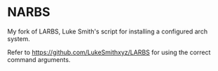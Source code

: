 # NARBS

My fork of LARBS, Luke Smith's script for installing a configured arch system.

Refer to https://github.com/LukeSmithxyz/LARBS for using the correct command arguments.
